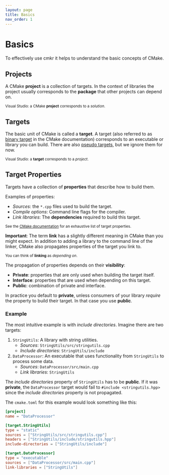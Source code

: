 ```yaml
---
layout: page
title: Basics
nav_order: 1
---
```


# Basics

To effectively use cmkr it helps to understand the basic concepts of CMake.

## Projects

A CMake **project** is a collection of targets. In the context of libraries the project usually corresponds to the **package** that other projects can depend on.

<sub>Visual Studio: a CMake **project** corresponds to a _solution_.</sub>

## Targets

The basic unit of CMake is called a **target**. A target (also referred to as [binary target](https://cmake.org/cmake/help/latest/manual/cmake-buildsystem.7.html#binary-targets) in the CMake documentation) corresponds to an executable or library you can build. There are also [pseudo targets](https://cmake.org/cmake/help/latest/manual/cmake-buildsystem.7.html#pseudo-targets), but we ignore them for now.

<sub>Visual Studio: a **target** corresponds to a _project_.</sub>

## Target Properties

Targets have a collection of **properties** that describe how to build them.

Examples of properties:

- _Sources_: the `*.cpp` files used to build the target.
- _Compile options_: Command line flags for the compiler.
- _Link libraries_: The **dependencies** required to build this target.

<sub>See the [CMake documentation](https://cmake.org/cmake/help/latest/manual/cmake-properties.7.html#properties-on-targets) for an exhaustive list of target properties.</sub>

**Important**: The term **link** has a slightly different meaning in CMake than you might expect. In addition to adding a library to the command line of the linker, CMake also propagates properties of the target you link to.

<sub>You can think of **linking** as _depending on_.</sub>

The propagation of properties depends on their **visibility**:

- **Private**: properties that are only used when building the target itself.
- **Interface**: properties that are used when depending on this target.
- **Public**: combination of private and interface.

In practice you default to **private**, unless consumers of your library _require_ the property to build their target. In that case you use **public**.

### Example

The most intuitive example is with _include directories_. Imagine there are two targets:

1. `StringUtils`: A library with string utilities.
   - _Sources_: `StringUtils/src/stringutils.cpp`
   - _Include directories_: `StringUtils/include`
2. `DataProcessor`: An executable that uses functionality from `StringUtils` to process some data.
   - _Sources_: `DataProcessor/src/main.cpp`
   - _Link libraries_: `StringUtils`

The _include directories_ property of `StringUtils` has to be **public**. If it was **private**, the `DataProcessor` target would fail to `#include <stringutils.hpp>` since the _include directories_ property is not propagated.

The `cmake.toml` for this example would look something like this:

```toml
[project]
name = "DataProcessor"

[target.StringUtils]
type = "static"
sources = ["StringUtils/src/stringutils.cpp"]
headers = ["StringUtils/include/stringutils.hpp"]
include-directories = ["StringUtils/include"]

[target.DataProcessor]
type = "executable"
sources = ["DataProcessor/src/main.cpp"]
link-libraries = ["StringUtils"]
```